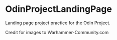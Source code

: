 # OdinProjectLandingPage
Landing page project practice for the Odin Project.

Credit for images to Warhammer-Community.com
